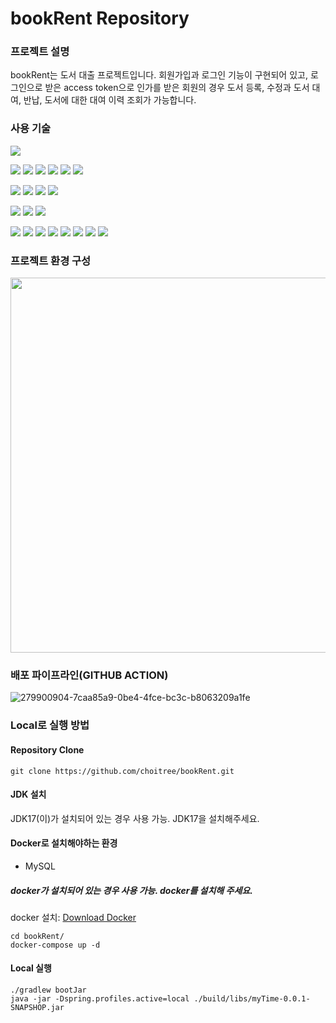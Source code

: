 # bookRent Repository

### 프로젝트 설명
bookRent는 도서 대출 프로젝트입니다.
회원가입과 로그인 기능이 구현되어 있고, 로그인으로 받은 access token으로 인가를 받은 회원의 경우
도서 등록, 수정과 도서 대여, 반납, 도서에 대한 대여 이력 조회가 가능합니다.

### 사용 기술
<img src="https://img.shields.io/badge/Java-007396?style=for-the-badge&logo=Java&logoColor=white">

<img src="https://img.shields.io/badge/MySQL-4479A1?style=for-the-badge&logo=MySQL&logoColor=white"> <img src="https://img.shields.io/badge/Redis-DC382D?style=for-the-badge&logo=Redis&logoColor=white"> <img src="https://img.shields.io/badge/h2-6DB33F?style=for-the-badge&logo=h2&logoColor=white"> <img src="https://img.shields.io/badge/JPA-FF6600?style=for-the-badge&logo=JPA&logoColor=white"> <img src="https://img.shields.io/badge/QueryDSL-FF6600?style=for-the-badge&logo=QueryDSL&logoColor=white"> <img src="https://img.shields.io/badge/Spring Data JDBC-FF6600?style=for-the-badge&logo=Spring Data JDBC&logoColor=white">

<img src="https://img.shields.io/badge/Spring Boot-6DB33F?style=for-the-badge&logo=Spring Boot&logoColor=white"> <img src="https://img.shields.io/badge/Spring Security-6DB33F?style=for-the-badge&logo=Spring Security&logoColor=white"> <img src="https://img.shields.io/badge/Spring RestDocs-6DB33F?style=for-the-badge&logo=Spring RestDocs&logoColor=white"> <img src="https://img.shields.io/badge/Spring AOP-6DB33F?style=for-the-badge&logo=Spring AOP&logoColor=white">

<img src="https://img.shields.io/badge/JWT-000000?style=for-the-badge&logo=JWT&logoColor=white"> <img src="https://img.shields.io/badge/intellijidea-000000?style=for-the-badge&logo=intellijidea&logoColor=white"> <img src="https://img.shields.io/badge/Docker-2496ED?style=for-the-badge&logo=Docker&logoColor=white"> 

<img src="https://img.shields.io/badge/amazon aws-232F3E?style=for-the-badge&logo=amazonaws&logoColor=white"> <img src="https://img.shields.io/badge/amazon ec2-FF9900?style=for-the-badge&logo=amazonec2&logoColor=white"> <img src="https://img.shields.io/badge/amazon rds-527FFF?style=for-the-badge&logo=amazonrds&logoColor=white"> <img src="https://img.shields.io/badge/amazon s3-569A31?style=for-the-badge&logo=amazons3&logoColor=white"> <img src="https://img.shields.io/badge/amazon Elasticache-232F3E?style=for-the-badge&logo=amazonelasticache&logoColor=white"> <img src="https://img.shields.io/badge/amazon IAM-FF9900?style=for-the-badge&logo=amazoniam&logoColor=white"> <img src="https://img.shields.io/badge/amazon vpc-DC382D?style=for-the-badge&logo=amazonvpc&logoColor=white"> <img src="https://img.shields.io/badge/amazon codedeploy-000000?style=for-the-badge&logo=amazoncodedeploy&logoColor=white"> 

### 프로젝트 환경 구성
<img src="https://github.com/choitree/bookRent/assets/64007131/1ad991c6-c12b-4466-a6c3-6c990675695f" width="800" height="600">


### 배포 파이프라인(GITHUB ACTION)
![279900904-7caa85a9-0be4-4fce-bc3c-b8063209a1fe](https://github.com/choitree/bookRent/assets/64007131/5f04e756-abbe-42b2-91f8-ae65a005f410)


### Local로 실행 방법
#### Repository Clone
```
git clone https://github.com/choitree/bookRent.git
```

#### JDK 설치
JDK17(이)가 설치되어 있는 경우 사용 가능. JDK17을 설치해주세요.

#### Docker로 설치해야하는 환경
- MySQL

##### docker가 설치되어 있는 경우 사용 가능. docker를 설치해 주세요.

docker 설치: [Download Docker](https://www.docker.com/products/docker-desktop/)

```
cd bookRent/
docker-compose up -d
```

#### Local 실행
```
./gradlew bootJar
java -jar -Dspring.profiles.active=local ./build/libs/myTime-0.0.1-SNAPSHOP.jar
```

